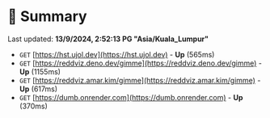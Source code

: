 # 📖 Summary
Last updated: **13/9/2024, 2:52:13 PG "Asia/Kuala_Lumpur"**

- `GET` [https://hst.ujol.dev](https://hst.ujol.dev) - **Up** (565ms)
- `GET` [https://reddviz.deno.dev/gimme](https://reddviz.deno.dev/gimme) - **Up** (1155ms)
- `GET` [https://reddviz.amar.kim/gimme](https://reddviz.amar.kim/gimme) - **Up** (617ms)
- `GET` [https://dumb.onrender.com](https://dumb.onrender.com) - **Up** (370ms)

